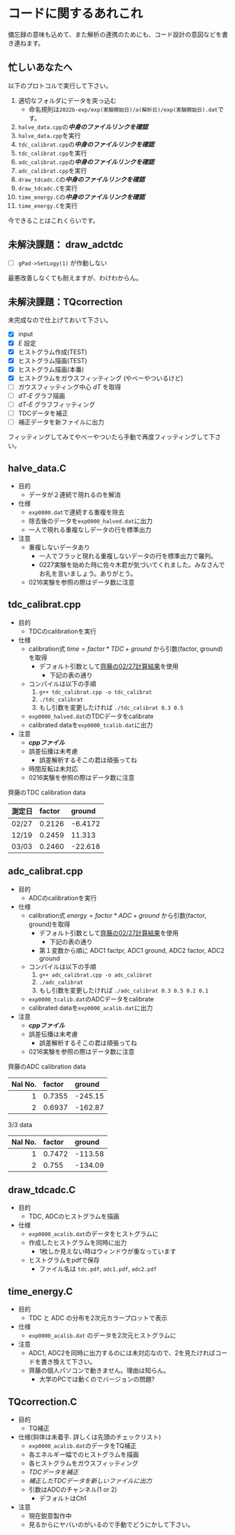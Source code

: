 # コードに関するあれこれ

備忘録の意味も込めて、また解析の連携のためにも、コード設計の意図などを書き連ねます。

## 忙しいあなたへ

以下のプロトコルで実行して下さい。

1. 適切なフォルダにデータを突っ込む
    * 命名規則は`2022b-exp/exp(実験開始日)/a(解析日)/exp(実験開始日).dat`です。
2. `halve_data.cpp`の***中身のファイルリンクを確認***
3. `halve_data.cpp`を実行
4. `tdc_calibrat.cpp`の***中身のファイルリンクを確認***
5. `tdc_calibrat.cpp`を実行
6. `adc_calibrat.cpp`の***中身のファイルリンクを確認***
7. `adc_calibrat.cpp`を実行
8. `draw_tdcadc.C`の***中身のファイルリンクを確認***
9. `draw_tdcadc.C`を実行
10. `time_energy.C`の***中身のファイルリンクを確認***
11. `time_energy.C`を実行

今できることはこれくらいです。

## 未解決課題： draw_adctdc

* [ ] `gPad->SetLogy(1)` が作動しない

最悪改善しなくても耐えますが、わけわからん。

## 未解決課題：TQcorrection

未完成なので仕上げておいて下さい。

* [x] input
* [x] $E$ 設定
* [x] ヒストグラム作成(TEST)
* [x] ヒストグラム描画(TEST)
* [x] ヒストグラム描画(本番)
* [x] ヒストグラムをガウスフィッティング (やべーやついるけど)
* [ ] ガウスフィッティング中心 $dT$ を取得
* [ ] $dT$-$E$ グラフ描画
* [ ] $dT$-$E$ グラフフィッティング
* [ ] TDCデータを補正
* [ ] 補正データを新ファイルに出力

フィッティングしてみてやべーやついたら手動で再度フィッティングして下さい。

## halve_data.C

* 目的
  * データが２連続で現れるのを解消
* 仕様
  * `exp0000.dat`で連続する重複を除去
  * 除去後のデータを`exp0000_halved.dat`に出力
  * 一人で現れる重複なしデータの行を標準出力
* 注意
  * 重複しないデータあり
    * 一人でフラッと現れる重複しないデータの行を標準出力で羅列。
    * 0227実験を始めた時に佐々木君が気づいてくれました。みなさんでお礼を言いましょう。ありがとう。
  * 0216実験を参照の際はデータ数に注意

## tdc_calibrat.cpp

* 目的
  * TDCのcalibrationを実行
* 仕様
  * calibration式 $time=factor*TDC+ground$ から引数(factor, ground)を取得
    * デフォルト引数として[齊藤の02/27計算結果](#tdc-table)を使用
      * 下記の表の通り
  * コンパイルは以下の手順
    1. `g++ tdc_calibrat.cpp -o tdc_calibrat`
    2. `./tdc_calibrat`
    3. もし引数を変更したければ `./tdc_calibrat 0.3 0.5`
  * `exp0000_halved.dat`のTDCデータをcalibrate
  * calibrated dataを`exp0000_tcalib.dat`に出力
* 注意
  * ***cppファイル***
  * 誤差伝播は未考慮
    * 誤差解析するそこの君は頑張ってね
  * 時間反転は未対応
  * 0216実験を参照の際はデータ数に注意

<a id="tdc-table"></a>
齊藤のTDC calibration data

| 測定日 | factor | ground  |
|:------|:-------|:--------|
| 02/27 | 0.2126 | -6.4172 |
| 12/19 | 0.2459 | 11.313  |
| 03/03 | 0.2460 | -22.618 |

## adc_calibrat.cpp

* 目的
  * ADCのcalibrationを実行
* 仕様
  * calibration式 $energy=factor*ADC+ground$ から引数(factor, ground)を取得
    * デフォルト引数として[齊藤の02/27計算結果](#tdc-table)を使用
      * 下記の表の通り
    * 第１変数から順に ADC1 factpr, ADC1 ground, ADC2 factor, ADC2 ground
  * コンパイルは以下の手順
    1. `g++ adc_calibrat.cpp -o adc_calibrat`
    2. `./adc_calibrat`
    3. もし引数を変更したければ `./adc_calibrat 0.3 0.5 0.2 0.1`
  * `exp0000_tcalib.dat`のADCデータをcalibrate
  * calibrated dataを`exp0000_acalib.dat`に出力
* 注意
  * ***cppファイル***
  * 誤差伝播は未考慮
    * 誤差解析するそこの君は頑張ってね
  * 0216実験を参照の際はデータ数に注意

<a id="tdc-table"></a>
齊藤のADC calibration data

| NaI No. | factor | ground  |
|------:|:-------|:--------|
| 1 | 0.7355 | -245.15 |
| 2 | 0.6937 | -162.87 |

3/3 data

| NaI No. | factor | ground  |
|------:|:-------|:--------|
| 1 | 0.7472 | -113.58 |
| 2 | 0.755 | -134.09 |

## draw_tdcadc.C

* 目的
  * TDC, ADCのヒストグラムを描画
* 仕様
  * `exp0000_acalib.dat`のデータをヒストグラムに
  * 作成したヒストグラムを同時に出力
    * 1枚しか見えない時はウィンドウが重なっています
  * ヒストグラムをpdfで保存
    * ファイル名は `tdc.pdf`, `adc1.pdf`, `adc2.pdf`

## time_energy.C

* 目的
  * TDC と ADC の分布を2次元カラープロットで表示
* 仕様
  * `exp0000_acalib.dat` のデータを2次元ヒストグラムに
* 注意
  * ADC1, ADC2を同時に出力するのには未対応なので、2を見たければコードを書き換えて下さい。
  * 齊藤の個人パソコンで動きません。理由は知らん。
    * 大学のPCでは動くのでバージョンの問題?

## TQcorrection.C

* 目的
  * TQ補正
* 仕様(斜体は未着手. 詳しくは先頭のチェックリスト)
  * `exp0000_acalib.dat`のデータをTQ補正
  * 各エネルギー幅でのヒストグラムを描画
  * 各ヒストグラムをガウスフィッティング
  * *TDCデータを補正*
  * *補正したTDCデータを新しいファイルに出力*
  * 引数はADCのチャンネル(1 or 2)
    * デフォルトはCh1
* 注意
  * 現在鋭意製作中
  * 見るからにヤバいのがいるので手動でどうにかして下さい。
